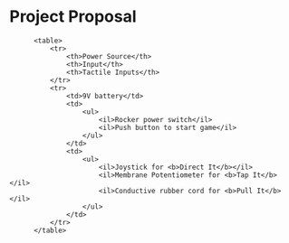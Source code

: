 <h1>Project Proposal</h1>

          <table>
              <tr>
                  <th>Power Source</th>
                  <th>Input</th>
                  <th>Tactile Inputs</th>
              </tr>
              <tr>
                  <td>9V battery</td>
                  <td>
                      <ul>
                          <il>Rocker power switch</il>
                          <il>Push button to start game</il>
                      </ul>
                  </td>
                  <td>
                      <ul>
                          <il>Joystick for <b>Direct It</b></il>
                          <il>Membrane Potentiometer for <b>Tap It</b></il>
                          <il>Conductive rubber cord for <b>Pull It</b></il>
                      </ul>
                  </td>
              </tr>
          </table>

